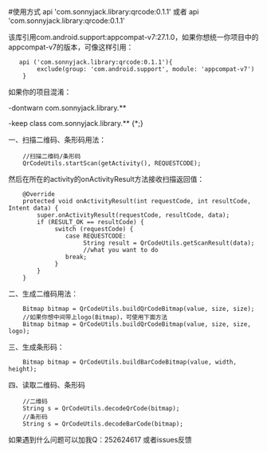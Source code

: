#使用方式
    api 'com.sonnyjack.library:qrcode:0.1.1'  或者
    api 'com.sonnyjack.library:qrcode:0.1.1'
    
该库引用com.android.support:appcompat-v7:27.1.0，如果你想统一你项目中的appcompat-v7的版本，可像这样引用：

       api ('com.sonnyjack.library:qrcode:0.1.1'){
            exclude(group: 'com.android.support', module: 'appcompat-v7')
        }

如果你的项目混淆：

-dontwarn com.sonnyjack.library.**

-keep class com.sonnyjack.library.** {*;}

一、扫描二维码、条形码用法：

        //扫描二维码/条形码
        QrCodeUtils.startScan(getActivity(), REQUESTCODE);

   然后在所在的activity的onActivityResult方法接收扫描返回值：

        @Override
        protected void onActivityResult(int requestCode, int resultCode, Intent data) {
            super.onActivityResult(requestCode, resultCode, data);
            if (RESULT_OK == resultCode) {
                 switch (requestCode) {
                    case REQUESTCODE:
                         String result = QrCodeUtils.getScanResult(data);
                         //what you want to do
                    break;
                 }
            }
        }
        

二、生成二维码用法：

        Bitmap bitmap = QrCodeUtils.buildQrCodeBitmap(value, size, size);
        //如果你想中间带上logo(Bitmap)，可使用下面方法
        Bitmap bitmap = QrCodeUtils.buildQrCodeBitmap(value, size, size, logo);
三、生成条形码：

        Bitmap bitmap = QrCodeUtils.buildBarCodeBitmap(value, width, height);
四、读取二维码、条形码

        //二维码
        String s = QrCodeUtils.decodeQrCode(bitmap);
        //条形码
        String s = QrCodeUtils.decodeBarCode(bitmap);

如果遇到什么问题可以加我Q：252624617  或者issues反馈
